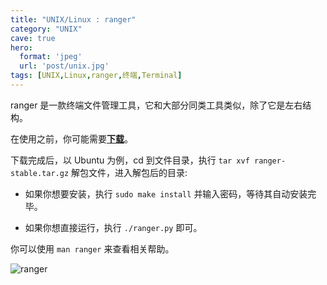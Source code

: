 ```yaml
---
title: "UNIX/Linux : ranger"
category: "UNIX"
cave: true
hero:
  format: 'jpeg'
  url: 'post/unix.jpg'
tags: [UNIX,Linux,ranger,终端,Terminal]
---
```

ranger 是一款终端文件管理工具，它和大部分同类工具类似，除了它是左右结构。

在使用之前，你可能需要[**下载**](https://ranger.nongnu.org/download.html)。

下载完成后，以 Ubuntu 为例，cd 到文件目录，执行 `tar xvf ranger-stable.tar.gz` 解包文件，进入解包后的目录:

* 如果你想要安装，执行 `sudo make install` 并输入密码，等待其自动安装完毕。

* 如果你想直接运行，执行 `./ranger.py` 即可。

你可以使用 `man ranger` 来查看相关帮助。

![ranger](/assets/images/posts/content/2014-11-20-12-00-00-UNIX_ranger.jpg)







